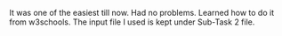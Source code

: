 It was one of the easiest till now. Had no problems. Learned how to do it from w3schools. 
The input file I used is kept under Sub-Task 2 file.
